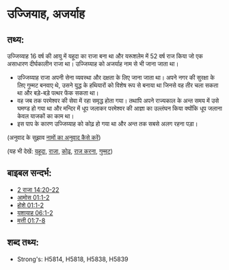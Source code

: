 # उज्जियाह, अजर्याह #

## तथ्य: ##

उज्जिय्याह 16 वर्ष की आयु में यहूदा का राजा बना था और यरूशलेम में 52 वर्ष राज किया जो एक असाधारण दीर्घकालीन राजा था। उज्जिय्याह को अजर्याह नाम से भी जाना जाता था।

* उज्जिय्याह राजा अपनी सेना व्यवस्था और दक्षता के लिए जाना जाता था। अपने नगर की सुरक्षा के लिए गुम्मट बनवाए थे, उसने युद्ध के हथियारों को विशेष रूप से बनाया था जिनसे वह तीर चला सकता था और बड़े-बड़े पत्थर फेंक सकता था।
* वह जब तक परमेश्वर की सेवा में रहा समृद्ध होता गया। तथापि अपने राज्यकाल के अन्त समय में उसे घमण्ड हो गया था और मन्दिर में धूप जलाकर परमेश्वर की आज्ञा का उल्लंघन किया क्योंकि धूप जलाना केवल याजकों का काम था।
* इस पाप के कारण उज्जिय्याह को कोढ़ हो गया था और अन्त तक सबसे अलग रहना पड़ा।

(अनुवाद के सुझाव [नामों का अनुवाद कैसे करें](rc://hi/ta/man/translate/translate-names))

(यह भी देखें: [यहूदा](../names/kingdomofjudah.md), [राजा](../other/king.md), [कोढ़](../other/leprosy.md), [राज करना](../other/reign.md), [गुम्मट](../other/watchtower.md))

## बाइबल सन्दर्भ: ##

* [2 राजा 14:20-22](rc://hi/tn/help/2ki/14/20)
* [आमोस 01:1-2](rc://hi/tn/help/amo/01/01)
* [होशे 01:1-2](rc://hi/tn/help/hos/01/01)
* [यशायाह 06:1-2](rc://hi/tn/help/isa/06/01)
* [मत्ती 01:7-8](rc://hi/tn/help/mat/01/07)

## शब्द तथ्य: ##

* Strong's: H5814, H5818, H5838, H5839
